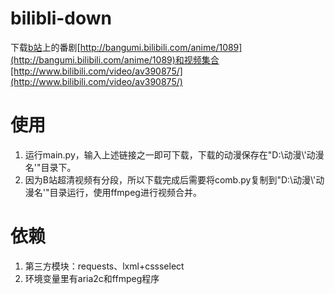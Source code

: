 # bilibli-down
下载[b站](http://www.bilibili.com/)上的番剧[http://bangumi.bilibili.com/anime/1089](http://bangumi.bilibili.com/anime/1089)和视频集合[http://www.bilibili.com/video/av390875/](http://www.bilibili.com/video/av390875/)

# 使用
1. 运行main.py，输入上述链接之一即可下载，下载的动漫保存在"D:\\动漫\\'动漫名'"目录下。
2. 因为B站超清视频有分段，所以下载完成后需要将comb.py复制到"D:\\动漫\\'动漫名'"目录运行，使用ffmpeg进行视频合并。

# 依赖
1. 第三方模块：requests、lxml+cssselect
2. 环境变量里有aria2c和ffmpeg程序
